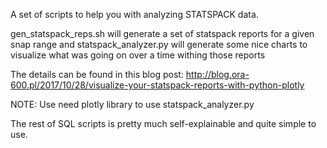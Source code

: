 A set of scripts to help you with analyzing STATSPACK data. 

gen_statspack_reps.sh will generate a set of statspack reports for a given snap range 
and statspack_analyzer.py will generate some nice charts to visualize what was going on
over a time withing those reports 

The details can be found in this blog post:  http://blog.ora-600.pl/2017/10/28/visualize-your-statspack-reports-with-python-plotly

NOTE: Use need plotly library to use statspack_analyzer.py

The rest of SQL scripts is pretty much self-explainable and quite simple to use.
